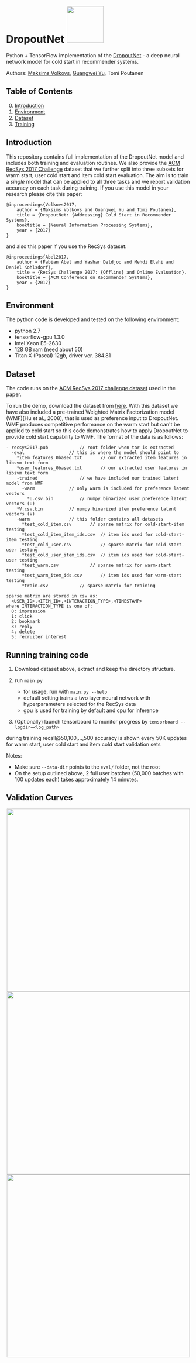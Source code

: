 # DropoutNet <a href="https://layer6.ai/"><img src="https://github.com/layer6ai-labs/DropoutNet/blob/master/logs/logo_fill.png" width="100"></a>
Python + TensorFlow implementation of the [DropoutNet](http://www.cs.toronto.edu/~mvolkovs/nips2017_deepcf.pdf) - a deep neural network model for cold start in recommender systems.

Authors: [Maksims Volkovs](www.cs.toronto.edu/~mvolkovs), [Guangwei Yu](http://www.cs.toronto.edu/~guangweiyu), Tomi Poutanen

## Table of Contents  
0. [Introduction](#intro)  
1. [Environment](#env)
2. [Dataset](#dataset)
3. [Training](#demo)

<a name="intro"/>

## Introduction
This repository contains full implementation of the DropoutNet model and includes both training and evaluation routines. We also provide the [ACM RecSys 2017 Challenge](http://2017.recsyschallenge.com) dataset that we further split into three subsets for warm start, user cold start and item cold start evaluation. The aim is to train a *single* model that can be applied to all three tasks and we report validation accuracy on each task during training. If you use this model in your research please cite this paper:
```
@inproceedings{Volkovs2017,
	author = {Maksims Volkovs and Guangwei Yu and Tomi Poutanen},
	title = {DropoutNet: {Addressing} Cold Start in Recommender Systems},
	booktitle = {Neural Information Processing Systems},
	year = {2017}
}
```
and also this paper if you use the RecSys dataset:
```
@inproceedings{Abel2017,
	author = {Fabian Abel and Yashar Deldjoo and Mehdi Elahi and Daniel Kohlsdorf},
	title = {RecSys Challenge 2017: {Offline} and Online Evaluation},
	booktitle = {ACM Conference on Recommender Systems},
	year = {2017}
}
```


<a name="env"/>

## Environment
The python code is developed and tested on the following environment:
* python 2.7
* tensorflow-gpu 1.3.0
* Intel Xeon E5-2630
* 128 GB ram (need about 50)
* Titan X (Pascal) 12gb, driver ver. 384.81

<a name="dataset"/>

## Dataset

The code runs on the [ACM RecSys 2017 challenge dataset](http://2017.recsyschallenge.com/) used in the paper.

To run the demo, download the dataset from [here](https://s3.amazonaws.com/public.layer6.ai/DropoutNet/recsys2017.pub.tar.gz).
With this dataset we have also included a pre-trained Weighted Matrix Factorization model (WMF)\[Hu et al., 2008\], that is used as preference input to DropoutNet. WMF produces competitive performance on the warm start but can't be applied to cold start so this code demonstrates how to apply DropoutNet to provide cold start capability to WMF. The format of the data is as follows:
```
- recsys2017.pub			// root folder when tar is extracted
  -eval					// this is where the model should point to
    *item_features_0based.txt		// our extracted item features in libsvm text form
    *user_features_0based.txt		// our extracted user features in libsvm text form
    -trained				// we have included our trained latent model from WMF
      -warm				// only warm is included for preference latent vectors
        *U.csv.bin			// numpy binarized user preference latent vectors (U)
	*V.csv.bin			// numpy binarized item preference latent vectors (V)
    -warm				// this folder contains all datasets
      *test_cold_item.csv		// sparse matrix for cold-start-item testing
      *test_cold_item_item_ids.csv	// item ids used for cold-start-item testing
      *test_cold_user.csv    		// sparse matrix for cold-start-user testing
      *test_cold_user_item_ids.csv	// item ids used for cold-start-user testing
      *test_warm.csv			// sparse matrix for warm-start testing
      *test_warm_item_ids.csv		// item ids used for warm-start testing
      *train.csv			// sparse matrix for training
      
sparse matrix are stored in csv as:
  <USER_ID>,<ITEM_ID>,<INTERACTION_TYPE>,<TIMESTAMP>
where INTERACTION_TYPE is one of:
  0: impression
  1: click
  2: bookmark
  3: reply
  4: delete
  5: recruiter interest
```

<a name="demo"/>

## Running training code

1. Download dataset above, extract and keep the directory structure.

2. run `main.py`
    * for usage, run with `main.py --help`
    * default setting trains a two layer neural network with hyperparameters selected for the RecSys data
    * gpu is used for training by default and cpu for inference
3. (Optionally) launch tensorboard to monitor progress by `tensorboard --logdir=<log_path>`

during training recall@50,100,...,500 accuracy is shown every 50K updates for warm start, user cold start and item cold start validation sets

Notes:

* Make sure `--data-dir` points to the `eval/` folder, not the root
* On the setup outlined above, 2 full user batches (50,000 batches with 100 updates each) takes approximately 14 minutes.

## Validation Curves
<p align="center">
<img src="https://github.com/layer6ai-labs/DropoutNet/blob/master/logs/warm.png" width="500">
<img src="https://github.com/layer6ai-labs/DropoutNet/blob/master/logs/cold_user.png" width="500">
<img src="https://github.com/layer6ai-labs/DropoutNet/blob/master/logs/cold_item.png" width="500">
</p>


